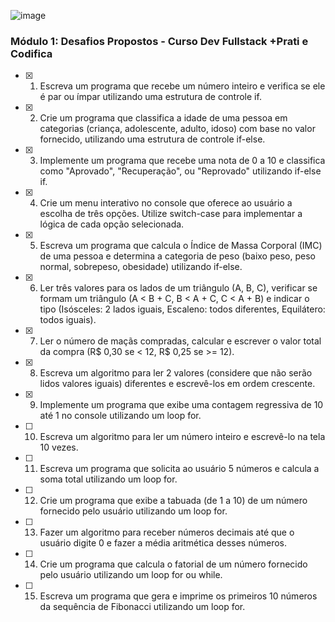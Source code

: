 ![image](https://github.com/user-attachments/assets/ecc46064-7188-4453-b363-b407e7bcef41)

### Módulo 1: Desafios Propostos - Curso Dev Fullstack +Prati e Codifica
- [x] 1. Escreva um programa que recebe um número inteiro e verifica se ele é par ou ímpar utilizando uma estrutura de controle if.
- [x] 2. Crie um programa que classifica a idade de uma pessoa em categorias (criança, adolescente, adulto, idoso) com base no valor fornecido, utilizando uma estrutura de controle if-else.
- [x] 3. Implemente um programa que recebe uma nota de 0 a 10 e classifica como "Aprovado", "Recuperação", ou "Reprovado" utilizando if-else if.
- [x] 4. Crie um menu interativo no console que oferece ao usuário a escolha de três opções. Utilize switch-case para implementar a lógica de cada opção selecionada.
- [x] 5. Escreva um programa que calcula o Índice de Massa Corporal (IMC) de uma pessoa e determina a categoria de peso (baixo peso, peso normal, sobrepeso, obesidade) utilizando if-else.
- [x] 6. Ler três valores para os lados de um triângulo (A, B, C), verificar se formam um triângulo (A < B + C, B < A + C, C < A + B) e indicar o tipo (Isósceles: 2 lados iguais, Escaleno: todos diferentes, Equilátero: todos iguais).
- [x] 7. Ler o número de maçãs compradas, calcular e escrever o valor total da compra (R$ 0,30 se < 12, R$ 0,25 se >= 12).
- [x] 8. Escreva um algoritmo para ler 2 valores (considere que não serão lidos valores iguais) diferentes e escrevê-los em ordem crescente.
- [x] 9. Implemente um programa que exibe uma contagem regressiva de 10 até 1 no console utilizando um loop for.
- [ ] 10. Escreva um algoritmo para ler um número inteiro e escrevê-lo na tela 10 vezes.
- [ ] 11. Escreva um programa que solicita ao usuário 5 números e calcula a soma total utilizando um loop for.
- [ ] 12. Crie um programa que exibe a tabuada (de 1 a 10) de um número fornecido pelo usuário utilizando um loop for.
- [ ] 13. Fazer um algoritmo para receber números decimais até que o usuário digite 0 e fazer a média aritmética desses números.
- [ ] 14. Crie um programa que calcula o fatorial de um número fornecido pelo usuário utilizando um loop for ou while.
- [ ] 15. Escreva um programa que gera e imprime os primeiros 10 números da sequência de Fibonacci utilizando um loop for.
